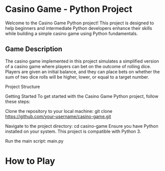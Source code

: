 # Casino Game - Python Project
Welcome to the Casino Game Python project! This project is designed to help beginners and intermediate Python developers enhance their skills while building a simple casino game using Python fundamentals.

## Game Description
The casino game implemented in this project simulates a simplified version of a casino game where players can bet on the outcome of rolling dice. Players are given an initial balance, and they can place bets on whether the sum of two dice rolls will be higher, lower, or equal to a target number.

Project Structure


Getting Started
To get started with the Casino Game Python project, follow these steps:

Clone the repository to your local machine:
git clone https://github.com/your-username/casino-game.git

Navigate to the project directory:
cd casino-game
Ensure you have Python installed on your system. This project is compatible with Python 3.

Run the main script:
main.py
# How to Play
